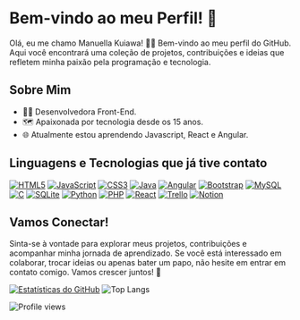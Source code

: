 # Bem-vindo ao meu Perfil! 👋

Olá, eu me chamo Manuella Kuiawa! 👨‍💻 Bem-vindo ao meu perfil do GitHub. Aqui você encontrará uma coleção de projetos, contribuições e ideias que refletem minha paixão pela programação e tecnologia. 

## Sobre Mim

- 👩‍💻 Desenvolvedora Front-End.
- 🗺️ Apaixonada por tecnologia desde os 15 anos.
- 🌐 Atualmente estou aprendendo Javascript, React e Angular.

## Linguagens e Tecnologias que já tive contato 

[![HTML5](https://img.shields.io/badge/HTML5-E34F26?style=for-the-badge&logo=html5&logoColor=white)](https://developer.mozilla.org/en-US/docs/Web/Guide/HTML/HTML5)
[![JavaScript](https://img.shields.io/badge/JavaScript-323330?style=for-the-badge&logo=javascript&logoColor=F7DF1E)](https://developer.mozilla.org/en-US/docs/Web/JavaScript)
[![CSS3](https://img.shields.io/badge/CSS3-1572B6?style=for-the-badge&logo=css3&logoColor=white)](https://developer.mozilla.org/en-US/docs/Web/CSS)
[![Java](https://img.shields.io/badge/Java-ED8B00?style=for-the-badge&logo=openjdk&logoColor=white)](https://www.oracle.com/java/)
[![Angular](https://img.shields.io/badge/Angular-DD0031?style=for-the-badge&logo=angular&logoColor=white)](https://angular.io/)
[![Bootstrap](https://img.shields.io/badge/Bootstrap-563D7C?style=for-the-badge&logo=bootstrap&logoColor=white)](https://getbootstrap.com/)
[![MySQL](https://img.shields.io/badge/MySQL-00000F?style=for-the-badge&logo=mysql&logoColor=white)](https://www.mysql.com/)
[![C](https://img.shields.io/badge/C-00599C?style=for-the-badge&logo=c&logoColor=white)](https://en.wikipedia.org/wiki/C_(programming_language))
[![SQLite](https://img.shields.io/badge/SQLite-07405E?style=for-the-badge&logo=sqlite&logoColor=white)](https://www.sqlite.org/)
[![Python](https://img.shields.io/badge/Python-3776AB?style=for-the-badge&logo=python&logoColor=white)](https://www.python.org/)
[![PHP](https://img.shields.io/badge/PHP-777BB4?style=for-the-badge&logo=php&logoColor=white)](https://www.php.net/)
[![React](https://img.shields.io/badge/React-20232A?style=for-the-badge&logo=react&logoColor=61DAFB)](https://reactjs.org/)
[![Trello](https://img.shields.io/badge/Trello-0052CC?style=for-the-badge&logo=trello&logoColor=white)](https://trello.com/)
[![Notion](https://img.shields.io/badge/Notion-000000?style=for-the-badge&logo=notion&logoColor=white)](https://www.notion.so/)


## Vamos Conectar!

Sinta-se à vontade para explorar meus projetos, contribuições e acompanhar minha jornada de aprendizado. Se você está interessado em colaborar, trocar ideias ou apenas bater um papo, não hesite em entrar em contato comigo. Vamos crescer juntos! 🚀

[![Estatísticas do GitHub](https://github-readme-stats.vercel.app/api?username=manukuiawa&show_icons=true&theme=dracula)](https://github.com/anuraghazra/github-readme-stats) 
![Top Langs](https://github-readme-stats.vercel.app/api/top-langs/?username=manukuiawa&hide=javascript,html&bg_color=f17ea1&card_width=300&text_color=ffffff&title_color=ffffff)

![Profile views](https://komarev.com/ghpvc/?username=manukuiawa&color=ff0077)


